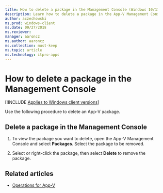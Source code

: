 ```yaml
---
title: How to delete a package in the Management Console (Windows 10/11)
description: Learn how to delete a package in the App-V Management Console and where to find information about operations for App-V.
author: aczechowski
ms.prod: windows-client
ms.date: 09/27/2018
ms.reviewer: 
manager: aaroncz
ms.author: aaroncz
ms.collection: must-keep
ms.topic: article
ms.technology: itpro-apps
---
```


# How to delete a package in the Management Console

[!INCLUDE [Applies to Windows client versions](../includes/applies-to-windows-client-versions.md)]

Use the following procedure to delete an App-V package.

## Delete a package in the Management Console

1. To view the package you want to delete, open the App-V Management Console and select **Packages**. Select the package to be removed.

2. Select or right-click the package, then select **Delete** to remove the package.





## Related articles

- [Operations for App-V](appv-operations.md)
